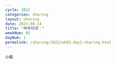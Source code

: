 ```yaml
---
cycle: 2022
categories: sharing
layout: sharing
date: 2023-08-14
title: "神學梳理："
weekNum: 85
dayNum: 1
permalink: /sharing/2022/wk85-day1-sharing.html
---
```


[](https://eccseattle.github.io/media/sharing/2022/wk085/2023-08-14-bin.m4a)

`小錢`
